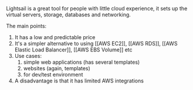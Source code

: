 Lightsail is a great tool for people with little cloud experience, it sets up the virtual servers, storage, databases and networking.

The main points:
1. It has a low and predictable price
2. It's a simpler alternative to using [[AWS EC2]], [[AWS RDS]], [[AWS Elastic Load Balancer]], [[AWS EBS Volume]] etc
3. Use cases:
	1. simple web applications (has several templates)
	2. websites (again, templates)
	3. for dev/test environment
4. A disadvantage is that it has limited AWS integrations